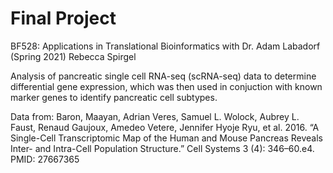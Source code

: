 # Final Project 
BF528: Applications in Translational Bioinformatics with Dr. Adam Labadorf (Spring 2021)
Rebecca Spirgel

Analysis of pancreatic single cell RNA-seq (scRNA-seq) data to determine differential gene expression, which was then used in conjuction with known marker genes to identify pancreatic cell subtypes.

Data from: Baron, Maayan, Adrian Veres, Samuel L. Wolock, Aubrey L. Faust, Renaud Gaujoux, Amedeo Vetere, Jennifer Hyoje Ryu, et al. 2016. “A Single-Cell Transcriptomic Map of the Human and Mouse Pancreas Reveals Inter- and Intra-Cell Population Structure.” Cell Systems 3 (4): 346–60.e4. PMID: 27667365
